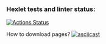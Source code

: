 ### Hexlet tests and linter status:
[![Actions Status](https://github.com/blackgoldi/fullstack-javascript-project-4/actions/workflows/hexlet-check.yml/badge.svg)](https://github.com/blackgoldi/fullstack-javascript-project-4/actions)

How to download pages?
[![asciicast](https://asciinema.org/a/AJo8E3z4bdCq2mHburoIlQ0KM.svg)](https://asciinema.org/a/AJo8E3z4bdCq2mHburoIlQ0KM)